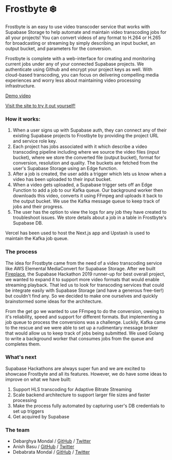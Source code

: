 # Frostbyte ❄️

Frostbyte is an easy to use video transcoder service that works with Supabase Storage to help automate and maintain video transcoding jobs for all your projects! You can convert videos of any format to H.264 or H.265 for broadcasting or streaming by simply describing an input bucket, an output bucket, and parameters for the conversion.

Frostbyte is complete with a web-interface for creating and monitoring current jobs under any of your connected Supabase projects. We authenticate using Github and encrypt your project keys as well. With cloud-based transcoding, you can focus on delivering compelling media experiences and worry less about maintaining video processing infrastructure.

[Demo video](https://youtu.be/wFkGHitxUss)

[Visit the site to try it out yourself!](https://frostbyte.vercel.app)

### How it works:

1. When a user signs up with Supabase auth, they can connect any of their existing Supabase projects to Frostbyte by providing the project URL and service role key.
2. Each project has jobs associated with it which describe a video transcoding pipeline including where we source the video files (input bucket), where we store the converted file (output bucket), format for conversion, resolution and quality. The buckets are fetched from the user's Supabase Storage using an Edge function.
3. After a job is created, the user adds a trigger which lets us know when a video has been uploaded to their input bucket.
4. When a video gets uploaded, a Supabase trigger sets off an Edge Function to add a job to our Kafka queue. Our background worker then downloads this video, converts it using FFmpeg and uploads it back to the output bucket. We use the Kafka message queue to keep track of jobs and their progress.
5. The user has the option to view the logs for any job they have created to troubleshoot issues. We store details about a job in a table in Frostbyte's Supabase DB.

Vercel has been used to host the Next.js app and Upstash is used to maintain the Kafka job queue.

### The process

The idea for Frostbyte came from the need of a video transcoding service like AWS Elemental MediaConvert for Supabase Storage. After we built [Fireplace](https://github.com/0xDebabrata/fireplace), the Supabase Hackathon 2019 runner-up for best overall project, we wanted to expand it to support more video formats that would enable streaming playback. That led us to look for transcoding services that could be integrate easily with Supabase Storage (and have a generous free-tier!) but couldn't find any. So we decided to make one ourselves and quickly brainstormed some ideas for the architecture.

From the get go we wanted to use FFmpeg to do the conversion, oweing to it's reliability, speed and support for different formats. But implementing a job queue to process the conversions was a challenge. Luckily, Kafka came to the rescue and we were able to set up a rudimentary message broker that would allow us to keep track of jobs being submitted. We used Golang to write a background worker that consumes jobs from the queue and completes them.

### What's next

Supabase Hackathons are always super fun and we are excited to showcase Frostbyte and all its features. However, we do have some ideas to improve on what we have built:

1. Support HLS transcoding for Adaptive Bitrate Streaming
2. Scale backend architecture to support larger file sizes and faster processing
3. Make the process fully automated by capturing user's DB credentials to set up triggers
4. Get acquired by Supabase

### The team
- Debarghya Mondal / [GitHub](https://github.com/DebMondalX) / [Twitter](https://twitter.com/DebarghyaMond14)
- Anish Basu / [GitHub](https://github.com/dinosoupy) / [Twitter](https://twitter.com/_anishbasu)
- Debabrata Mondal / [GitHub](https://github.com/0xDebabrata) / [Twitter](https://twitter.com/0xDebabrata)
